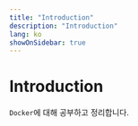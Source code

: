 ```yaml
---
title: "Introduction"
description: "Introduction"
lang: ko
showOnSidebar: true
---
```


# Introduction
`Docker`에 대해 공부하고 정리합니다.